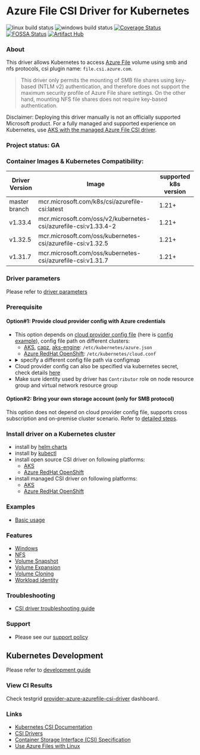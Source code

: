# Azure File CSI Driver for Kubernetes
![linux build status](https://github.com/kubernetes-sigs/azurefile-csi-driver/actions/workflows/linux.yaml/badge.svg)
![windows build status](https://github.com/kubernetes-sigs/azurefile-csi-driver/actions/workflows/windows.yaml/badge.svg)
[![Coverage Status](https://coveralls.io/repos/github/kubernetes-sigs/azurefile-csi-driver/badge.svg?branch=master)](https://coveralls.io/github/kubernetes-sigs/azurefile-csi-driver?branch=master)
[![FOSSA Status](https://app.fossa.io/api/projects/git%2Bgithub.com%2Fkubernetes-sigs%2Fazurefile-csi-driver.svg?type=shield)](https://app.fossa.io/projects/git%2Bgithub.com%2Fkubernetes-sigs%2Fazurefile-csi-driver?ref=badge_shield)
[![Artifact Hub](https://img.shields.io/endpoint?url=https://artifacthub.io/badge/repository/azurefile-csi-driver)](https://artifacthub.io/packages/search?repo=azurefile-csi-driver)

### About
This driver allows Kubernetes to access [Azure File](https://docs.microsoft.com/en-us/azure/storage/files/storage-files-introduction) volume using smb and nfs protocols, csi plugin name: `file.csi.azure.com`.
> This driver only permits the mounting of SMB file shares using key-based (NTLM v2) authentication, and therefore does not support the maximum security profile of Azure File share settings.  On the other hand, mounting NFS file shares does not require key-based authentication.

Disclaimer: Deploying this driver manually is not an officially supported Microsoft product. For a fully managed and supported experience on Kubernetes, use [AKS with the managed Azure File CSI driver](https://learn.microsoft.com/azure/aks/azure-files-csi).

### Project status: GA

### Container Images & Kubernetes Compatibility:
|Driver Version  |Image                                                      | supported k8s version |
|----------------|---------------------------------------------------------- |-----------------------|
|master branch   |mcr.microsoft.com/k8s/csi/azurefile-csi:latest             | 1.21+                 |
|v1.33.4         |mcr.microsoft.com/oss/v2/kubernetes-csi/azurefile-csi:v1.33.4-2 | 1.21+                 |
|v1.32.5         |mcr.microsoft.com/oss/kubernetes-csi/azurefile-csi:v1.32.5 | 1.21+                 |
|v1.31.7         |mcr.microsoft.com/oss/kubernetes-csi/azurefile-csi:v1.31.7 | 1.21+                 |

### Driver parameters
Please refer to [driver parameters](./docs/driver-parameters.md)

### Prerequisite
#### Option#1: Provide cloud provider config with Azure credentials
 - This option depends on [cloud provider config file](https://github.com/kubernetes/cloud-provider-azure/blob/master/docs/cloud-provider-config.md) (here is [config example](./deploy/example/azure.json)), config file path on different clusters:
   - [AKS](https://docs.microsoft.com/en-us/azure/aks/), [capz](https://github.com/kubernetes-sigs/cluster-api-provider-azure), [aks-engine](https://github.com/Azure/aks-engine): `/etc/kubernetes/azure.json`
   - [Azure RedHat OpenShift](https://docs.openshift.com/container-platform/4.11/storage/container_storage_interface/persistent-storage-csi-azure-file.html): `/etc/kubernetes/cloud.conf`
 - <details> <summary>specify a different config file path via configmap</summary></br>create configmap "azure-cred-file" before driver starts up</br><pre>kubectl create configmap azure-cred-file --from-literal=path="/etc/kubernetes/cloud.conf" --from-literal=path-windows="C:\\k\\cloud.conf" -n kube-system</pre></details>
 - Cloud provider config can also be specified via kubernetes secret, check details [here](./docs/read-from-secret.md)
 - Make sure identity used by driver has `Contributor` role on node resource group and virtual network resource group

#### Option#2: Bring your own storage account (only for SMB protocol)
This option does not depend on cloud provider config file, supports cross subscription and on-premise cluster scenario. Refer to [detailed steps](./deploy/example/e2e_usage.md#option2-bring-your-own-storage-account-only-for-smb-protocol).

### Install driver on a Kubernetes cluster
 - install by [helm charts](./charts)
 - install by [kubectl](./docs/install-azurefile-csi-driver.md)
 - install open source CSI driver on following platforms:
   - [AKS](./docs/install-driver-on-aks.md)
   - [Azure RedHat OpenShift](https://github.com/ezYakaEagle442/aro-pub-storage/blob/master/setup-store-CSI-driver-azure-file.md)
 - install managed CSI driver on following platforms:
   - [AKS](https://learn.microsoft.com/en-us/azure/aks/csi-storage-drivers)
   - [Azure RedHat OpenShift](https://docs.openshift.com/container-platform/4.11/storage/container_storage_interface/persistent-storage-csi-azure-file.html)

### Examples
 - [Basic usage](./deploy/example/e2e_usage.md)
 
### Features
 - [Windows](./deploy/example/windows)
 - [NFS](./deploy/example/nfs)
 - [Volume Snapshot](./deploy/example/snapshot)
 - [Volume Expansion](./deploy/example/resize)
 - [Volume Cloning](./deploy/example/cloning)
 - [Workload identity](./docs/workload-identity-static-pv-mount.md)

### Troubleshooting
 - [CSI driver troubleshooting guide](./docs/csi-debug.md) 

### Support
 - Please see our [support policy][support-policy]

## Kubernetes Development
Please refer to [development guide](./docs/csi-dev.md)

[support-policy]: support.md

### View CI Results
Check testgrid [provider-azure-azurefile-csi-driver](https://testgrid.k8s.io/provider-azure-azurefile-csi-driver) dashboard.

### Links
 - [Kubernetes CSI Documentation](https://kubernetes-csi.github.io/docs)
 - [CSI Drivers](https://github.com/kubernetes-csi/drivers)
 - [Container Storage Interface (CSI) Specification](https://github.com/container-storage-interface/spec)
 - [Use Azure Files with Linux](https://docs.microsoft.com/en-us/azure/storage/files/storage-how-to-use-files-linux)
